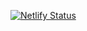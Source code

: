 [![Netlify Status](https://api.netlify.com/api/v1/badges/86353551-7d70-4502-8cac-e66a05291782/deploy-status)](https://app.netlify.com/sites/seedtodata/deploys)